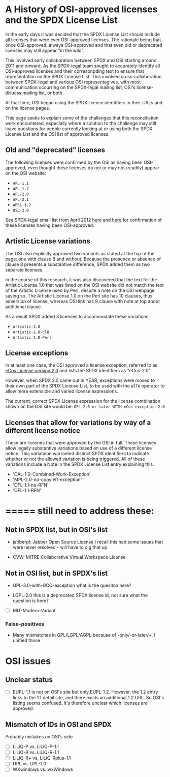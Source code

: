 # A History of OSI-approved licenses and the SPDX License List

In the early days it was decided that the SPDX License List should include all licenses that were ever OSI-approved licenses. The rationale being that once OSI-approved, always OSI-approved and that even old or deprecated licenses may still appear "in the wild". 

This involved early collaboration between SPDX and OSI starting around 2011 and onward. As the SPDX-legal team sought to accurately identify all OSI-approved licenses and their corresonpding text to ensure that representation on the SPDX License List. This involved cross-collaboration between SPDX-legal and various OSI representagives, with most communication occurring on the SPDX-legal mailing list, OSI's license-disucss mailing list, or both. 

At that time, OSI began using the SPDX license identifiers in their URLs and on the license pages.

This page seeks to explain some of the challenges that this reconciliation work encountered, especially where a solution to the challenge may still leave questions for people currently looking at or using both the SPDX License List and the OSI list of approved licenses. 



## Old and "deprecated" licenses
The following licenses were confirmed by the OSI as having been OSI-approved, even thought these licenses do not or may not (readily) appear on the OSI website:

* `AFL-1.1`
* `AFL-1.2`
* `AFL-2.0`
* `AFL-2.1`
* `APSL-1.2`
* `OSL-2.0`

See SPDX-legal email list from April 2012 [here](https://lists.spdx.org/g/Spdx-legal/message/311?p=%2C%2C%2C20%2C0%2C0%2C0%3A%3Arecentpostdate%2Fsticky%2C%2Cosi%2C20%2C2%2C300%2C22080203) and 
[here](https://lists.spdx.org/g/Spdx-legal/message/312?p=%2C%2C%2C20%2C0%2C0%2C0%3A%3Arecentpostdate%2Fsticky%2C%2Cosi%2C20%2C2%2C300%2C22080204) for confirmation of these licenses having been OSI-approved.

## Artistic License variations
The OSI also explicitly approved two variants as stated at the top of the page: one with clause 8 and without. Because the presence or absence of clause 8 presents a substantive difference, SPDX added them as two separate licenses. 

In the course of this research, it was also discovered that the text for the Artistic License 1.0 that was listed on the OSI website did not match the text of the Artistic License used by Perl, despite a note on the OSI webpage saying so.  The Artistic License 1.0 on the Perl site has 10 clauses, thus adversion of license, whereas OSI link has 9 clause with note at top about additional clause.  

As a result SPDX added 3 licenses to accommodate these variations:

* `Artistic-1.0`
* `Artistic-1.0-cl8`
* `Artistic-1.0-Perl`

## License exceptions
In at least one case, the OSI approved a license exception, referred to as [eCos License version 2.0](https://opensource.org/licenses/eCos-2.0) and lists the SPDX identifiers as "eCos-2.0"

However, when SPDX 2.0 came out in YEAR, exceptions were moved to their own part of the SPDX License List, to be used with the `WITH` operator to allow more extensible and varied license expressions.

The current, correct SPDX License expression for the license combination shown on the OSI site would be: `GPL-2.0-or-later WITH eCos-exception-2.0`

## Licenses that allow for variations by way of a different license notice
These are licesnes that were approved by the OSI in full. These licenses allow legally substantive variations based on use of a different license notice. This variataion warranted distinct SPDX identifiers to indicate whether or not the allowed variation is being triggered. All of these variations include a Note in the SPDX License List entry explaining this. 

* 'CAL-1.0-Combined-Work-Exception'
* 'MPL-2.0-no-copyleft-exception'
* 'OFL-1.1-no-RFN'
* 'OFL-1.1-RFN'

=====
still need to address these:
====


## Not in SPDX list, but in OSI's list

* jabberpl: Jabber Open Source License
I recall this had some issues that were never resolved - will have to dig that up

* CVW: MITRE Collaborative Virtual Workspace License

## Not in OSI list, but in SPDX's list


* GPL-3.0-with-GCC-exception
what is the quesiton here?

* LGPL-2.0
this is a deprecated SPDX license id, not sure what the question is here?

- [ ] MIT-Modern-Variant

### False-positives

- Many mismatches in GPL/LGPL/AGPL because of -only/-or-later/+. I unified those

# OSI issues

## Unclear status

- [ ] EUPL-1.1 is not on OSI's site but only EUPL-1.2. However, the 1.2 entry links to the 1.1 detail site, and there exists an additional 1.2 URL. So OSI's listing seems confused. It's therefore unclear which licenses are approved.

## Mismatch of IDs in OSI and SPDX

Probably mistakes on OSI's side

- [ ] LiLiQ-P vs. LiLiQ-P-1.1
- [ ] LiLiQ-R vs. LiLiQ-R-1.1
- [ ] LiLiQ-R+ vs. LiLiQ-Rplus-1.1
- [ ] UPL vs. UPL-1.0
- [ ] WXwindows vs. wxWindows
